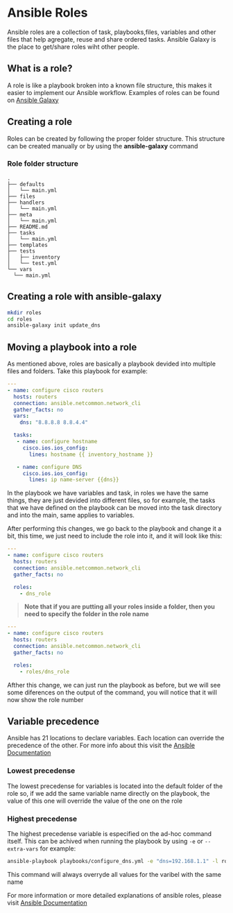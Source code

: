 # Ansible Roles

Ansible roles are a collection of task, playbooks,files, variables and other files that help agregate, reuse and share ordered tasks. Ansible Galaxy is the place to get/share roles wiht other people.

## What is a role?

A role is like a playbook broken into a known file structure, this makes it easier to implement our Ansible workflow. Examples of roles can be found on [Ansible Galaxy](https://galaxy.ansible.com/ansible-network)

## Creating a role

Roles can be created by following the proper folder structure. This structure can be created manually or by using the **ansible-galaxy** command

### Role folder structure

```text
.
├── defaults
│   └── main.yml
├── files
├── handlers
│   └── main.yml
├── meta
│   └── main.yml
├── README.md
├── tasks
│   └── main.yml
├── templates
├── tests
│   ├── inventory
│   └── test.yml
└── vars
  └── main.yml
```

## Creating a role with ansible-galaxy

```bash
mkdir roles
cd roles
ansible-galaxy init update_dns
```

## Moving a playbook into a role

As mentioned above, roles are basically a playbook devided into multiple files and folders. Take this playbook for example:

```yaml
---
- name: configure cisco routers
  hosts: routers
  connection: ansible.netcommon.network_cli
  gather_facts: no
  vars:
    dns: "8.8.8.8 8.8.4.4"

  tasks:
   - name: configure hostname
     cisco.ios.ios_config:
       lines: hostname {{ inventory_hostname }}

   - name: configure DNS
     cisco.ios.ios_config:
       lines: ip name-server {{dns}}
```

In the playbook we have variables and task, in roles we have the same things, they are just devided into different files, so for example, the tasks that we have defined on the playbook can be moved into the task directory and into the main, same applies to variables.

After performing this changes, we go back to the playbook and change it a bit, this time, we just need to include the role into it, and it will look like this:

```yaml
---
- name: configure cisco routers
  hosts: routers
  connection: ansible.netcommon.network_cli
  gather_facts: no

  roles:
    - dns_role
```

> **Note that if you are putting all your roles inside a folder, then you need to specify the folder in the role name**

```yaml
---
- name: configure cisco routers
  hosts: routers
  connection: ansible.netcommon.network_cli
  gather_facts: no

  roles:
    - roles/dns_role
```

Afther this change, we can just run the playbook as before, but we will see some diferences on the output of the command, you will notice that it will now show the role number

## Variable precedence

Ansible has 21 locations to declare variables. Each location can override the precedence of the other. For more info about this visit the [Ansible Documentation](https://docs.ansible.com/ansible/latest/user_guide/playbooks_variables.html#playbooks-variables)

### Lowest precedense

The lowest precedense for variables is located into the default folder of the role
so, if we add the same variable name directly on the playbook, the value of this one will override the value of the one on the role

### Highest precedense

The highest precedense variable is especified on the ad-hoc command itself. This can be achived when running the playbook by using ``` -e ``` or ``` --extra-vars ``` for example:

``` bash
ansible-playbook playbooks/configure_dns.yml -e "dns=192.168.1.1" -l router1
```

This command will always overryde all values for the varibel with the same name

For more information or more detailed explanations of ansible roles, please visit [Ansible Documentation](https://docs.ansible.com/ansible/latest/network/getting_started/network_roles.html)
